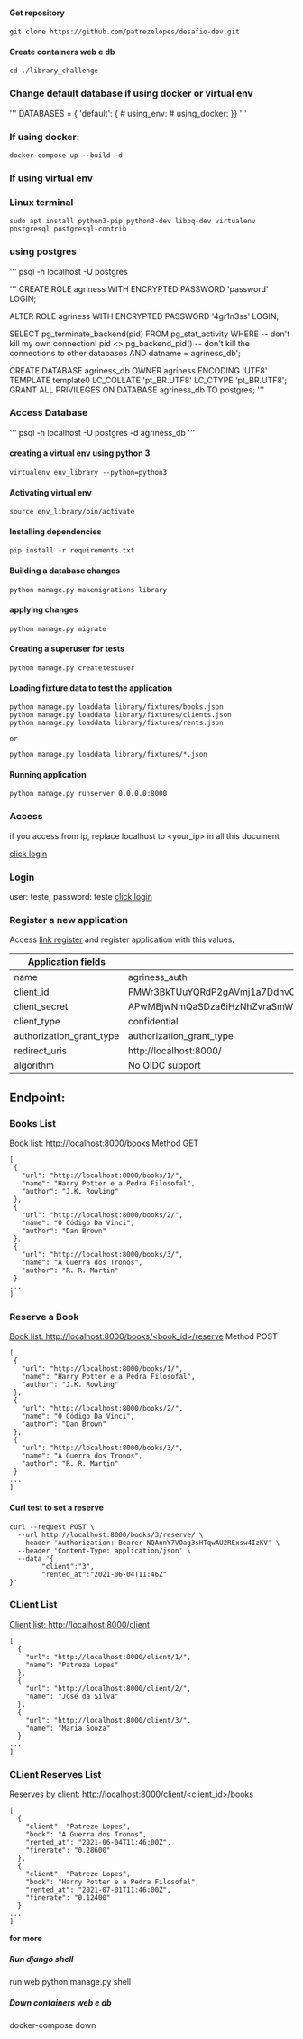 #### Get repository
 ``` 
git clone https://github.com/patrezelopes/desafio-dev.git
 ``` 

#### Create containers web e db

 ``` 
cd ./library_challenge
 ``` 

### Change default database if using docker or virtual env
'''
DATABASES = {
    'default': {
    # using_env:
    # using_docker:
    }}
''' 

### If using docker:
 ``` 
docker-compose up --build -d
 ``` 

### If using virtual env

### Linux terminal
 ``` 
sudo apt install python3-pip python3-dev libpq-dev virtualenv postgresql postgresql-contrib
 ``` 

### using postgres
'''
psql -h localhost -U postgres 

'''
CREATE ROLE agriness WITH ENCRYPTED PASSWORD 'password' LOGIN;

ALTER ROLE agriness WITH ENCRYPTED PASSWORD '4gr1n3ss' LOGIN;

SELECT pg_terminate_backend(pid) FROM pg_stat_activity WHERE 
    -- don't kill my own connection!
    pid <> pg_backend_pid()
    -- don't kill the connections to other databases
    AND datname = agriness_db';

CREATE DATABASE agriness_db OWNER agriness ENCODING 'UTF8' TEMPLATE template0 LC_COLLATE 'pt_BR.UTF8' LC_CTYPE 'pt_BR.UTF8';
GRANT ALL PRIVILEGES ON DATABASE agriness_db TO postgres;
'''

### Access Database
'''
psql -h localhost -U postgres -d agriness_db
'''


#### creating a virtual env using python 3
 ``` 
virtualenv env_library --python=python3
 ``` 

#### Activating virtual env
 ``` 
source env_library/bin/activate
 ``` 

#### Installing dependencies
 ``` 
pip install -r requirements.txt
 ``` 

#### Building a database changes
 ``` 
python manage.py makemigrations library
 ``` 

#### applying  changes

 ``` 
python manage.py migrate
 ``` 

#### Creating a superuser for tests
 ``` 
python manage.py createtestuser
 ``` 

#### Loading fixture data to test the application
 ``` 
python manage.py loaddata library/fixtures/books.json
python manage.py loaddata library/fixtures/clients.json
python manage.py loaddata library/fixtures/rents.json

or 

python manage.py loaddata library/fixtures/*.json

 ``` 

#### Running application
 ``` 
python manage.py runserver 0.0.0.0:8000
 ``` 

### Access
if you access from ip, replace localhost to <your_ip> in all this document

[click login](http://localhost:8000)

### Login
user: teste, password: teste
[click login](http://localhost:8000/api-auth/login)


### Register a new application
Access [link register](http://localhost:8000/authenticate/applications/register/) and register application with this values:

|  Application fields|  |
| --- | --- 
| name |agriness_auth
|client_id|FMWr3BkTUuYQRdP2gAVmj1a7DdnvOGg25apiHgkb
|client_secret|APwMBjwNmQaSDza6iHzNhZvraSmWl4GYpAUdrbR0gKB2aQ675Qnd6t7zSGvrEXErfkpjThEPcyjzhl8vP5CZJ0L48T36AZVkfsrrTbYB0w9WDdpKDUKwVmzNzAoUzoKl
|client_type | confidential
|authorization_grant_type | authorization_grant_type
|redirect_uris | http://localhost:8000/
|algorithm | No OIDC support


## Endpoint:
### Books List 
[Book list: http://localhost:8000/books](http://localhost:8000/books)
Method GET
 ```
 [
  {
    "url": "http://localhost:8000/books/1/",
    "name": "Harry Potter e a Pedra Filosofal",
    "author": "J.K. Rowling"
  },
  {
    "url": "http://localhost:8000/books/2/",
    "name": "O Código Da Vinci",
    "author": "Dan Brown"
  },
  {
    "url": "http://localhost:8000/books/3/",
    "name": "A Guerra dos Tronos",
    "author": "R. R. Martin"
  }
...
]
```

### Reserve a Book
[Book list: http://localhost:8000/books/<book_id>/reserve](http://localhost:8000/books/1/reserve)
Method POST
 ```
 [
  {
    "url": "http://localhost:8000/books/1/",
    "name": "Harry Potter e a Pedra Filosofal",
    "author": "J.K. Rowling"
  },
  {
    "url": "http://localhost:8000/books/2/",
    "name": "O Código Da Vinci",
    "author": "Dan Brown"
  },
  {
    "url": "http://localhost:8000/books/3/",
    "name": "A Guerra dos Tronos",
    "author": "R. R. Martin"
  }
...
]
```

#### Curl test to set a reserve

```
curl --request POST \
  --url http://localhost:8000/books/3/reserve/ \
  --header 'Authorization: Bearer NQAnnY7VOag3sHTqwAU2RExsw4IzKV' \
  --header 'Content-Type: application/json' \
  --data '{
		"client":"3",
		"rented_at":"2021-06-04T11:46Z"
}'
```
### CLient List
[Client list: http://localhost:8000/client](http://localhost:8000/client)
```
[
  {
    "url": "http://localhost:8000/client/1/",
    "name": "Patreze Lopes"
  },
  {
    "url": "http://localhost:8000/client/2/",
    "name": "José da Silva"
  },
  {
    "url": "http://localhost:8000/client/3/",
    "name": "Maria Souza"
  }
...
]
```
### CLient Reserves List
[Reserves by client: http://localhost:8000/client/<client_id>/books](http://localhost:8000/client/1/books)
```
[
  {
    "client": "Patreze Lopes",
    "book": "A Guerra dos Tronos",
    "rented_at": "2021-06-04T11:46:00Z",
    "finerate": "0.28600"
  },
  {
    "client": "Patreze Lopes",
    "book": "Harry Potter e a Pedra Filosofal",
    "rented_at": "2021-07-01T11:46:00Z",
    "finerate": "0.12400"
  }
...
]
```


**for more**
##### Run django shell
run web python manage.py shell

##### Down containers web e db
docker-compose down
